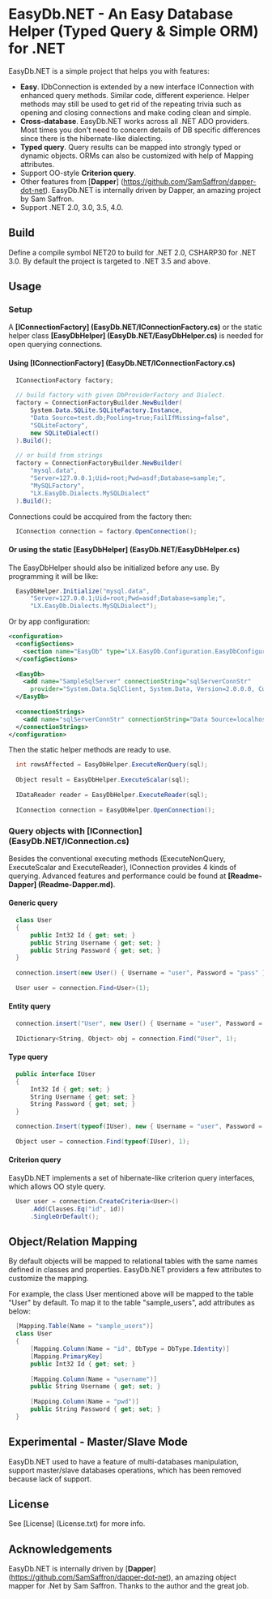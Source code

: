 EasyDb.NET - An Easy Database Helper (Typed Query &amp; Simple ORM) for .NET
============================================================================

EasyDb.NET is a simple project that helps you with features:

- **Easy**. IDbConnection is extended by a new interface IConnection with 
enhanced query methods. Similar code, different experience. Helper methods 
may still be used to get rid of the repeating trivia such as opening and
closing connections and make coding clean and simple.
- **Cross-database**. EasyDb.NET works across all .NET ADO providers. Most 
times you don't need to concern details of DB specific differences since 
there is the hibernate-like dialecting.
- **Typed query**. Query results can be mapped into strongly typed or dynamic
objects. ORMs can also be customized with help of Mapping attributes.
- Support OO-style **Criterion query**.
- Other features from [**Dapper**] (https://github.com/SamSaffron/dapper-dot-net).
  EasyDb.NET is internally driven by Dapper, an amazing project by Sam Saffron.
- Support .NET 2.0, 3.0, 3.5, 4.0.

Build
-----

Define a compile symbol NET20 to build for .NET 2.0, CSHARP30 for .NET 3.0.
By default the project is targeted to .NET 3.5 and above.

Usage
-----

### Setup

A **[IConnectionFactory] (EasyDb.NET/IConnectionFactory.cs)** or the static helper class
**[EasyDbHelper] (EasyDb.NET/EasyDbHelper.cs)** is needed for open querying connections.

#### Using **[IConnectionFactory] (EasyDb.NET/IConnectionFactory.cs)**

```csharp
  IConnectionFactory factory;
  
  // build factory with given DbProviderFactory and Dialect.
  factory = ConnectionFactoryBuilder.NewBuilder(
      System.Data.SQLite.SQLiteFactory.Instance,
      "Data Source=test.db;Pooling=true;FailIfMissing=false",
      "SQLiteFactory",
      new SQLiteDialect()
  ).Build();
  
  // or build from strings
  factory = ConnectionFactoryBuilder.NewBuilder(
      "mysql.data",
      "Server=127.0.0.1;Uid=root;Pwd=asdf;Database=sample;",
      "MySQLFactory",
      "LX.EasyDb.Dialects.MySQLDialect"
  ).Build();
```

Connections could be accquired from the factory then:

```csharp
  IConnection connection = factory.OpenConnection();
```

#### Or using the static **[EasyDbHelper] (EasyDb.NET/EasyDbHelper.cs)**

The EasyDbHelper should also be initialized before any use. By programming
it will be like:

```csharp
  EasyDbHelper.Initialize("mysql.data",
      "Server=127.0.0.1;Uid=root;Pwd=asdf;Database=sample;",
      "LX.EasyDb.Dialects.MySQLDialect");
```

Or by app configuration:

```xml
<configuration>
  <configSections>
    <section name="EasyDb" type="LX.EasyDb.Configuration.EasyDbConfiguration, EasyDb.NET"/>
  </configSections>
  
  <EasyDb>
    <add name="SampleSqlServer" connectionString="sqlServerConnStr"
      provider="System.Data.SqlClient, System.Data, Version=2.0.0.0, Culture=neutral, PublicKeyToken=b77a5c561934e089"/>
  </EasyDb>
    
  <connectionStrings>
    <add name="sqlServerConnStr" connectionString="Data Source=localhost;Initial Catalog=Test;Integrated Security=True"/>
  </connectionStrings>
</configuration>
```

Then the static helper methods are ready to use.

```csharp
  int rowsAffected = EasyDbHelper.ExecuteNonQuery(sql);
  
  Object result = EasyDbHelper.ExecuteScalar(sql);
  
  IDataReader reader = EasyDbHelper.ExecuteReader(sql);
  
  IConnection connection = EasyDbHelper.OpenConnection();
```

### Query objects with **[IConnection] (EasyDb.NET/IConnection.cs)**

Besides the conventional executing methods (ExecuteNonQuery, ExecuteScalar and
ExecuteReader), IConnection provides 4 kinds of querying. Advanced features 
and performance could be found at **[Readme-Dapper] (Readme-Dapper.md)**.

#### Generic query

```csharp
  class User
  {
      public Int32 Id { get; set; }
      public String Username { get; set; }
      public String Password { get; set; }
  }
  
  connection.insert(new User() { Username = "user", Password = "pass" });
  
  User user = connection.Find<User>(1);
```

#### Entity query

```csharp
  connection.insert("User", new User() { Username = "user", Password = "pass" });
  
  IDictionary<String, Object> obj = connection.Find("User", 1);
```

#### Type query

```csharp
  public interface IUser
  {
      Int32 Id { get; set; }
      String Username { get; set; }
      String Password { get; set; }
  }

  connection.Insert(typeof(IUser), new { Username = "user", Password = "pass" });
  
  Object user = connection.Find(typeof(IUser), 1);
```

#### Criterion query

EasyDb.NET implements a set of hibernate-like criterion query interfaces, which
allows OO style query.

```csharp
  User user = connection.CreateCriteria<User>()
      .Add(Clauses.Eq("id", id))
      .SingleOrDefault();
```

Object/Relation Mapping
-----------------------

By default objects will be mapped to relational tables with the same names defined
in classes and properties. EasyDb.NET providers a few attributes to customize the
mapping.

For example, the class User mentioned above will be mapped to the table "User" by
default. To map it to the table "sample_users", add attributes as below:

```csharp
  [Mapping.Table(Name = "sample_users")]
  class User
  {
      [Mapping.Column(Name = "id", DbType = DbType.Identity)]
      [Mapping.PrimaryKey]
      public Int32 Id { get; set; }
      
      [Mapping.Column(Name = "username")]
      public String Username { get; set; }
      
      [Mapping.Column(Name = "pwd")]
      public String Password { get; set; }
  }
```

Experimental - Master/Slave Mode
--------------------------------

EasyDb.NET used to have a feature of multi-databases manipulation, support 
master/slave databases operations, which has been removed because lack of support.

License
-------

See [License] (License.txt) for more info.

Acknowledgements
----------------

EasyDb.NET is internally driven by [**Dapper**] (https://github.com/SamSaffron/dapper-dot-net),
an amazing object mapper for .Net by Sam Saffron. 
Thanks to the author and the great job.
